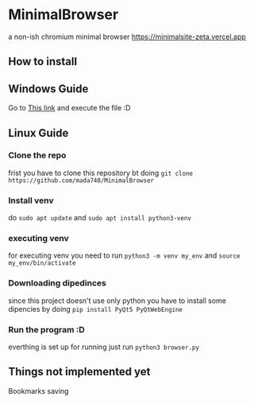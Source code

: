 
# MinimalBrowser
a non-ish chromium minimal browser
https://minimalsite-zeta.vercel.app
## How to install
## Windows Guide
Go to <a href="https://github.com/mada748/MinimalBrowser/releases/download/Iwasforcedtodothistag/browser.exe">This link</a> 
and execute the file :D
## Linux Guide
### Clone the repo
frist you have to clone this repository bt doing
```git clone https://github.com/mada748/MinimalBrowser```
### Install venv
do ```sudo apt update``` and ```sudo apt install python3-venv```
### executing venv
for executing venv you need to run ```python3 -m venv my_env``` and ```source my_env/bin/activate```
### Downloading dipedinces
since this project doesn't use only python you have to install some dipencies by doing ```pip install PyQt5 PyQtWebEngine```
### Run the program :D
everthing is set up for running just run ```python3 browser.py```

## Things not implemented yet
Bookmarks saving

